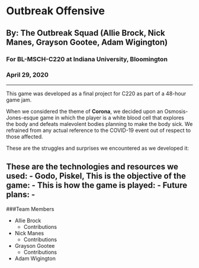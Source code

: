 # Outbreak Offensive
## By: The Outbreak Squad (Allie Brock, Nick Manes, Grayson Gootee, Adam Wigington)
### For BL-MSCH-C220 at Indiana University, Bloomington
### April 29, 2020

---

This game was developed as a final project for C220 as part of a 48-hour game jam. 

When we considered the theme of **Corona**, we decided upon an Osmosis-Jones-esque game in which the player is a white blood cell that explores the body and defeats malevolent bodies planning to make the body sick. We refrained from any actual reference to the COVID-19 event out of respect to those affected.

These are the struggles and surprises we encountered as we developed it:

These are the technologies and resources we used:
     - Godo, Piskel, 
This is the objective of the game:
     - 
This is how the game is played:
     -
Future plans:
     -
---

###Team Members

  * Allie Brock
    * Contributions
  * Nick Manes
    * Contributions
  * Grayson Gootee
    * Contributions
  * Adam Wigington

